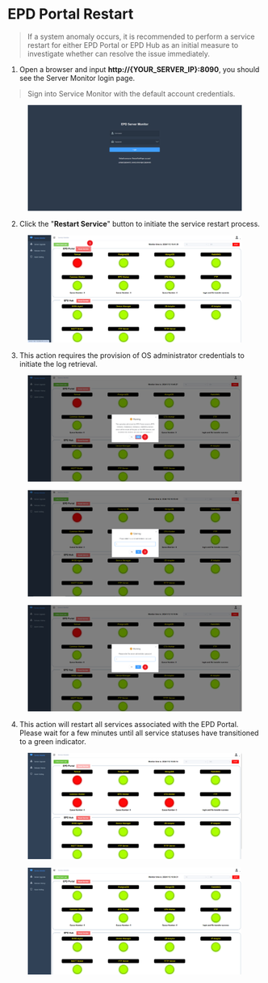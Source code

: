 # EPD Portal Restart

> If a system anomaly occurs, it is recommended to perform a service restart for either EPD Portal or EPD Hub as an initial measure to investigate whether can resolve the issue immediately.

1. Open a browser and input **http://{YOUR\_SERVER\_IP}:8090**, you should see the Server Monitor login page.

> Sign into Service Monitor with the default account credentials.

<figure><img src="../../../.gitbook/assets/image (184).png" alt=""><figcaption></figcaption></figure>

2. Click the "**Restart Service**" button to initiate the service restart process.

<figure><img src="../../../.gitbook/assets/image (169).png" alt=""><figcaption></figcaption></figure>

3. This action requires the provision of OS administrator credentials to initiate the log retrieval.&#x20;

<figure><img src="../../../.gitbook/assets/image (170).png" alt=""><figcaption></figcaption></figure>

<figure><img src="../../../.gitbook/assets/image (171).png" alt=""><figcaption></figcaption></figure>

<figure><img src="../../../.gitbook/assets/image (172).png" alt=""><figcaption></figcaption></figure>

4. This action will restart all services associated with the EPD Portal. Please wait for a few minutes until all service statuses have transitioned to a green indicator.

<figure><img src="../../../.gitbook/assets/image (174).png" alt=""><figcaption></figcaption></figure>

<figure><img src="../../../.gitbook/assets/image (250).png" alt=""><figcaption></figcaption></figure>
